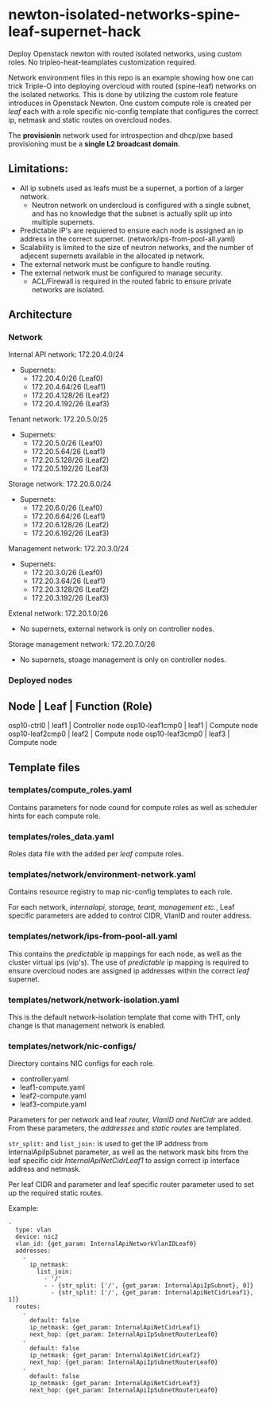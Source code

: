 # newton-isolated-networks-spine-leaf-supernet-hack
Deploy Openstack newton with routed isolated networks, using custom roles. No tripleo-heat-teamplates customization required.

Network environment files in this repo is an example showing how one can trick Triple-O into deploying overcloud with routed (spine-leaf) networks on the isolated networks. This is done by utilizing the custom role feature introduces in Openstack Newton. One custom compute role is created per _leaf_ each with a role specific nic-config template that configures the correct ip, netmask and static routes on overcloud nodes.

The **provisionin** network used for introspection and dhcp/pxe based provisioning must be a **single L2 broadcast domain**.

## Limitations:
* All ip subnets used as leafs must be a supernet, a portion of a larger network.
  * Neutron network on undercloud is configured with a single subnet, and has no knowledge that the subnet is actually split up into multiple supernets.
* Predictable IP's are requiered to ensure each node is assigned an ip address in the correct supernet. (network/ips-from-pool-all.yaml)
* Scalability is limited to the size of neutron networks, and the number of adjecent supernets available in the allocated ip network.
* The external network must be configure to handle routing.
* The external network must be configured to manage security.
  * ACL/Firewall is required in the routed fabric to ensure private networks are isolated.

## Architecture

### Network

Internal API network: 172.20.4.0/24
* Supernets:
  * 172.20.4.0/26   (Leaf0)
  * 172.20.4.64/26  (Leaf1)
  * 172.20.4.128/26 (Leaf2)
  * 172.20.4.192/26 (Leaf3)

Tenant network: 172.20.5.0/25
* Supernets:
  * 172.20.5.0/26   (Leaf0)
  * 172.20.5.64/26  (Leaf1)
  * 172.20.5.128/26 (Leaf2)
  * 172.20.5.192/26 (Leaf3)

Storage network: 172.20.6.0/24
* Supernets:
  * 172.20.6.0/26   (Leaf0)
  * 172.20.6.64/26  (Leaf1)
  * 172.20.6.128/26 (Leaf2)
  * 172.20.6.192/26 (Leaf3)

Management network: 172.20.3.0/24
* Supernets:
  * 172.20.3.0/26   (Leaf0)
  * 172.20.3.64/26  (Leaf1)
  * 172.20.3.128/26 (Leaf2)
  * 172.20.3.192/26 (Leaf3)

Extenal network: 172.20.1.0/26
 * No supernets, external network is only on controller nodes.

Storage management network: 172.20.7.0/26
 * No supernets, stoage management is only on controller nodes.

### Deployed nodes

Node            | Leaf   | Function (Role)
------------------------------------------------
osp10-ctrl0     | leaf1  | Controller node
osp10-leaf1cmp0 | leaf1  | Compute node
osp10-leaf2cmp0 | leaf2  | Compute node
osp10-leaf3cmp0 | leaf3  | Compute node

## Template files

### templates/compute_roles.yaml

Contains parameters for node cound for compute roles as well as scheduler
hints for each compute role.

### templates/roles_data.yaml

Roles data file with the added per _leaf_ compute roles.

### templates/network/environment-network.yaml

Contains resource registry to map nic-config templates to each role.

For each network, _internalapi, storage, teant, management etc._,
Leaf specific parameters are added to control CIDR, VlanID and router
 address.

### templates/network/ips-from-pool-all.yaml

This contains the _predictable_ ip mappings for each node, as well as the
cluster virtual ips (vip's). The use of _predictable_ ip mapping is required
to ensure overcloud nodes are assigned ip addresses within the correct _leaf_
supernet.

### templates/network/network-isolation.yaml

This is the default network-isolation template that come with THT, only change
is that management network is enabled.

### templates/network/nic-configs/

Directory contains NIC configs for each role.
   
* controller.yaml
* leaf1-compute.yaml
* leaf2-compute.yaml
* leaf3-compute.yaml

Parameters for per network and leaf _router, VlanID and NetCidr_ are added.
From these parameters, the _addresses_ and _static routes_ are templated.


`str_split:` and `list_join:` is used to get the IP address from
InternalApiIpSubnet parameter, as well as the network mask bits from
the leaf specific cidr _InternalApiNetCidrLeaf1_ to assign correct
ip interface address and netmask.

Per leaf CIDR and parameter and leaf specific router parameter used
to set up the required static routes.

Example:
```
-
  type: vlan
  device: nic2
  vlan_id: {get_param: InternalApiNetworkVlanIDLeaf0}
  addresses:
    -
      ip_netmask:
        list_join:
          - '/'
          - - {str_split: ['/', {get_param: InternalApiIpSubnet}, 0]}
            - {str_split: ['/', {get_param: InternalApiNetCidrLeaf1}, 1]}
  routes:
    -
      default: false
      ip_netmask: {get_param: InternalApiNetCidrLeaf1}
      next_hop: {get_param: InternalApiIpSubnetRouterLeaf0}
    -
      default: false
      ip_netmask: {get_param: InternalApiNetCidrLeaf2}
      next_hop: {get_param: InternalApiIpSubnetRouterLeaf0}
    -
      default: false
      ip_netmask: {get_param: InternalApiNetCidrLeaf3}
      next_hop: {get_param: InternalApiIpSubnetRouterLeaf0}
```

